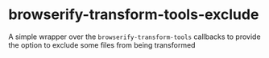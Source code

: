 # browserify-transform-tools-exclude
A simple wrapper over the `browserify-transform-tools` callbacks to provide the option to exclude some files from being transformed
